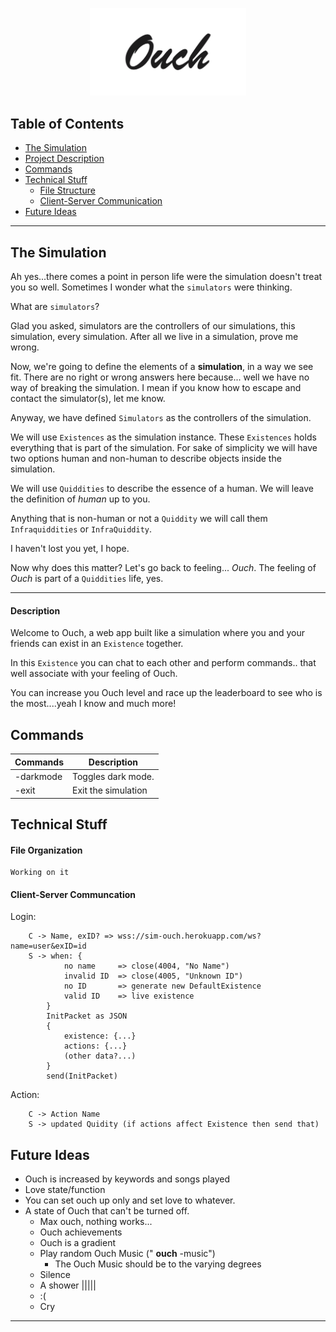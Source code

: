 <p align="center">
<img src="docs/imgs/logo.png" width="250"/>
</p>

## Table of Contents
* [The Simulation](#the-simulation)
* [Project Description](#description)
* [Commands](#commands)
* [Technical Stuff](#technical-stuff)
    * [File Structure](#file-organization)
    * [Client-Server Communication](#client-server-communcation)
* [Future Ideas](#future-ideas)
---

## The Simulation
  Ah yes...there comes a point in person life were the simulation doesn't treat you so well. Sometimes I wonder what the `simulators` were thinking. 
  
  What are `simulators`? 
  
  Glad you asked, simulators are the controllers of our simulations, this simulation, every simulation. After all we live in a simulation, prove me wrong. 
  
  Now, we're going to define the elements of a **simulation**, in a way we see fit. There are no right or wrong answers here because... well we have no way of breaking the simulation. I mean if you know how to escape and contact the simulator(s), let me know. 
  
  Anyway, we have defined `Simulators` as the controllers of the simulation. 
  
  We will use `Existences` as the simulation instance. These `Existences` holds everything that is part of the simulation. For sake of simplicity we will have two options human and non-human to describe objects inside the simulation. 
  
  We will use `Quiddities` to describe the essence of a human. We will leave the definition of *human* up to you. 
  
  Anything that is non-human or not a `Quiddity`  we will call them `Infraquiddities`  or `InfraQuiddity`. 
  
  I haven't lost you yet, I hope. 
  
  Now why does this matter? Let's go back to feeling... *Ouch*. The feeling of *Ouch* is part of a `Quiddities` life, yes.
  
  ---
  #### Description
  Welcome to Ouch, a web app built like a simulation where you and your friends can exist in an `Existence` together. 
  
  In this `Existence` you can chat to each other and perform commands.. that well associate with your feeling of Ouch.
  
  You can increase you Ouch level and race up the leaderboard to see who is the most....yeah I know and much more!
 
  ## Commands
  
  | Commands  | Description |
  | ------------- | ------------- |
  | -darkmode  | Toggles dark mode.  |
  | -exit  | Exit the simulation  |

## Technical Stuff

#### File Organization

    Working on it

#### Client-Server Communcation

Login: 
    
        C -> Name, exID? => wss://sim-ouch.herokuapp.com/ws?name=user&exID=id
        S -> when: {
                no name     => close(4004, "No Name")
                invalid ID  => close(4005, "Unknown ID")
                no ID       => generate new DefaultExistence
                valid ID    => live existence
            }
            InitPacket as JSON 
            {
                existence: {...}
                actions: {...}
                (other data?...)
            }
            send(InitPacket)

Action: 
    
        C -> Action Name
        S -> updated Quidity (if actions affect Existence then send that)
        
    
## Future Ideas
 * Ouch is increased by keywords and songs played
* Love state/function
* You can set ouch up only and set love to whatever.
* A state of Ouch that can't be turned off.
    * Max ouch, nothing works...
    * Ouch achievements
    * Ouch is a gradient
    * Play random Ouch Music (" **ouch** -music")
        * The Ouch Music should be to the varying degrees
    * Silence
    * A shower |||||
    * :(
    * Cry
 
---
